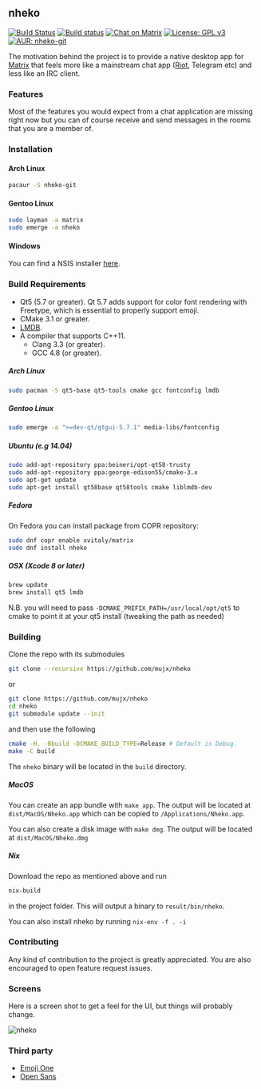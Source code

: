 nheko
----
[![Build Status](https://travis-ci.org/mujx/nheko.svg?branch=master)](https://travis-ci.org/mujx/nheko)
[![Build status](https://ci.appveyor.com/api/projects/status/07qrqbfylsg4hw2h/branch/master?svg=true)](https://ci.appveyor.com/project/mujx/nheko/branch/master)
[![Chat on Matrix](https://img.shields.io/badge/chat-on%20matrix-blue.svg)](https://matrix.to/#/#nheko:matrix.org)
[![License: GPL v3](https://img.shields.io/badge/license-GPL%20v3-red.svg)](https://www.gnu.org/licenses/gpl-3.0)
[![AUR: nheko-git](https://img.shields.io/badge/AUR-nheko--git-blue.svg)](https://aur.archlinux.org/packages/nheko-git)

The motivation behind the project is to provide a native desktop app for [Matrix] that
feels more like a mainstream chat app ([Riot], Telegram etc) and less like an IRC client.

### Features

Most of the features you would expect from a chat application are missing right now
but you can of course receive and send messages in the rooms that you are a member of.

### Installation

#### Arch Linux
```bash
pacaur -S nheko-git
```

#### Gentoo Linux
```bash
sudo layman -a matrix
sudo emerge -a nheko
```

#### Windows

You can find a NSIS installer [here](https://ci.appveyor.com/project/mujx/nheko/branch/master/artifacts).

### Build Requirements

- Qt5 (5.7 or greater). Qt 5.7 adds support for color font rendering with
  Freetype, which is essential to properly support emoji.
- CMake 3.1 or greater.
- [LMDB](https://symas.com/lightning-memory-mapped-database/).
- A compiler that supports C++11.
    - Clang 3.3 (or greater).
    - GCC 4.8 (or greater).

##### Arch Linux

```bash
sudo pacman -S qt5-base qt5-tools cmake gcc fontconfig lmdb
```

##### Gentoo Linux

```bash
sudo emerge -a ">=dev-qt/qtgui-5.7.1" media-libs/fontconfig
```

##### Ubuntu (e.g 14.04)

```bash
sudo add-apt-repository ppa:beineri/opt-qt58-trusty
sudo add-apt-repository ppa:george-edison55/cmake-3.x
sudo apt-get update
sudo apt-get install qt58base qt58tools cmake liblmdb-dev
```

##### Fedora
On Fedora you can install package from COPR repository:
```bash
sudo dnf copr enable xvitaly/matrix
sudo dnf install nheko
```

##### OSX (Xcode 8 or later)

```bash
brew update
brew install qt5 lmdb
```

N.B. you will need to pass `-DCMAKE_PREFIX_PATH=/usr/local/opt/qt5`
to cmake to point it at your qt5 install (tweaking the path as needed)

### Building

Clone the repo with its submodules

```bash
git clone --recursive https://github.com/mujx/nheko
```
or 
```bash
git clone https://github.com/mujx/nheko
cd nheko
git submodule update --init
```

and then use the following

```bash
cmake -H. -Bbuild -DCMAKE_BUILD_TYPE=Release # Default is Debug.
make -C build
```

The `nheko` binary will be located in the `build` directory.

##### MacOS

You can create an app bundle with `make app`. The output will be located at
`dist/MacOS/Nheko.app` which can be copied to `/Applications/Nheko.app`.

You can also create a disk image with `make dmg`. The output will be located at
`dist/MacOS/Nheko.dmg`

##### Nix

Download the repo as mentioned above and run

```bash
nix-build
```

in the project folder. This will output a binary to `result/bin/nheko`.

You can also install nheko by running `nix-env -f . -i`

### Contributing

Any kind of contribution to the project is greatly appreciated. You are also
encouraged to open feature request issues.

### Screens

Here is a screen shot to get a feel for the UI, but things will probably change.

![nheko](https://dl.dropboxusercontent.com/s/5iydk5r3b9zyycd/nheko-ui.png)

### Third party

- [Emoji One](http://emojione.com)
- [Open Sans](https://fonts.google.com/specimen/Open+Sans)

[Matrix]:https://matrix.org
[Riot]:https://riot.im
